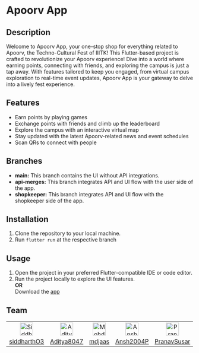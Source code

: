 # Apoorv App

## Description
Welcome to Apoorv App, your one-stop shop for everything related to Apoorv, the Techno-Cultural Fest of IIITK! This Flutter-based project is crafted to revolutionize your Apoorv experience! Dive into a world where earning points, connecting with friends, and exploring the campus is just a tap away. With features tailored to keep you engaged, from virtual campus exploration to real-time event updates, Apoorv App is your gateway to delve into a lively fest experience.

## Features
- Earn points by playing games
- Exchange points with friends and climb up the leaderboard
- Explore the campus with an interactive virtual map
- Stay updated with the latest Apoorv-related news and event schedules
- Scan QRs to connect with people

## Branches
- **main:** This branch contains the UI without API integrations.
- **api-merges:** This branch integrates API and UI flow with the user side of the app.
- **shopkeeper:** This branch integrates API and UI flow with the shopkeeper side of the app.

## Installation
1. Clone the repository to your local machine.
2. Run `flutter run` at the respective branch

## Usage
1. Open the project in your preferred Flutter-compatible IDE or code editor.
2. Run the project locally to explore the UI features.\
**OR**\
Download the [app](https://linktr.ee/apoorv2024)

## Team
<table align='center'>
    <tr align="center">
        <td><a href="https://github.com/siddharthO3"><img src="https://avatars.githubusercontent.com/u/98178520?v=4" height="35" width="35" alt="Siddharth Gupta"></a></td>
        <td><a href="https://github.com/Aditya8047"><img src="https://avatars.githubusercontent.com/u/120373066?v=4" height="35" width="35" alt="Aditya Shinde"></a></td>
        <td><a href="https://github.com/mdjaas"><img src="https://avatars.githubusercontent.com/u/30309923?v=4" height="35" width="35" alt="Mohd Jaasir"></a></td>
        <td><a href="https://github.com/Ansh2004P"><img src="https://avatars.githubusercontent.com/u/119678798?v=4" height="35" width="35" alt="Ansh Patel"></a></td>
        <td><a href="https://github.com/PranavSusar"><img src="https://avatars.githubusercontent.com/u/126381130?v=4" height="35" width="35" alt="Pranav Susar"></a></td>
    </tr>
    <tr>
        <td><a href="https://github.com/siddharthO3">siddharthO3</a></td>
        <td><a href="https://github.com/Aditya8047">Aditya8047</a></td>
        <td><a href="https://github.com/mdjaas">mdjaas</a></td>
        <td><a href="https://github.com/Ansh2004P">Ansh2004P</a></td>
        <td><a href="https://github.com/PranavSusar">PranavSusar</a></td>
    </tr>
</table>
